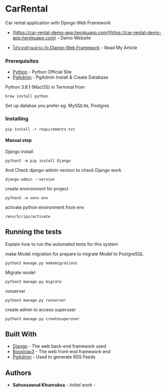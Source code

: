 # CarRental

Car rental application with Django Web Framework

* [https://car-rental-demo-app.herokuapp.com](https://car-rental-demo-app.herokuapp.com) - Demo Website

* [โปรเจกต์ร้านเช่ารถ กับ Django Web Framework](https://poundsahussawud.medium.com/%E0%B9%82%E0%B8%9B%E0%B8%A3%E0%B9%80%E0%B8%88%E0%B9%87%E0%B8%84%E0%B8%A3%E0%B9%89%E0%B8%B2%E0%B8%99%E0%B9%80%E0%B8%8A%E0%B9%88%E0%B8%B2%E0%B8%A3%E0%B8%96-%E0%B8%81%E0%B8%B1%E0%B8%9A-django-web-framework-4e2788e1d7c2) - Read My Article


### Prerequisites

* [Python]( https://www.python.org ) - Python Official Site
* [PgAdmin]( https://www.pgadmin.org/ ) - PgAdmin Install & Create Database

Python 3.8.1 (MacOS) in Terminal from 
```
brew install python
```
Set up databse you prefer eg. MySQLite, Postgres

### Installing

```
pip install -r requirements.txt
```

#### Manual step

Django install

```
python3 -m pip install Django
```

And Check django-admin version to check Django work

```
django-admin --version
```

create environment for project

```
python3 -m venv env
```

activate python environment from env

```
/env/Scrips/activate
```

## Running the tests

Explain how to run the automated tests for this system

make Model migration for prepare to migrate Model to PostgreSQL
```
python3 manage.py makemigrations
```
Migrate model
```
python3 manage.py migrate
```
runserver
```
python3 manage.py runserver
```
create admin to access superuser
```
python3 manage.py createsuperuser
```


## Built With

* [Django](https://getbootstrap.com/) - The web back-end framework used
* [Boostrap3](https://getbootstrap.com/) - The web front-end framework end
* [PgAdmin](https://www.pgadmin.org/) - Used to generate RSS Feeds



## Authors

* **Sahussawud Khunruksa** - *Initial work* - 

